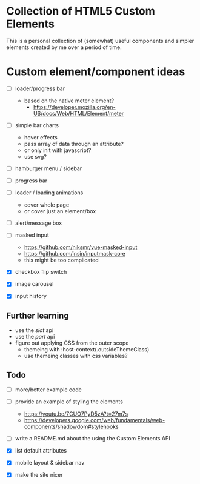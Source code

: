# Collection of HTML5 Custom Elements

This is a personal collection of (somewhat) useful components and simpler elements created by me over a period of time.



# Custom element/component ideas

- [ ] loader/progress bar
    - based on the native meter element?
        - https://developer.mozilla.org/en-US/docs/Web/HTML/Element/meter
- [ ] simple bar charts
    - hover effects
    - pass array of data through an attribute?
    - or only init with javascript?
    - use svg?
- [ ] hamburger menu / sidebar
- [ ] progress bar
- [ ] loader / loading animations
    - cover whole page
    - or cover just an element/box
- [ ] alert/message box
- [ ] masked input
    - https://github.com/niksmr/vue-masked-input
    - https://github.com/insin/inputmask-core
    - this might be too complicated

- [x] checkbox flip switch
- [x] image carousel
- [x] input history



## Further learning

- use the *slot* api
- use the *part* api
- figure out applying CSS from the outer scope
    - themeing with :host-context(.outsideThemeClass)
    - use themeing classes with css variables?



## Todo

- [ ] more/better example code
- [ ] provide an example of styling the elements
    - https://youtu.be/7CUO7PyD5zA?t=27m7s
    - https://developers.google.com/web/fundamentals/web-components/shadowdom#stylehooks
- [ ] write a README.md about the using the Custom Elements API

- [x] list default attributes
- [x] mobile layout & sidebar nav
- [x] make the site nicer

